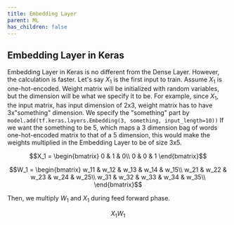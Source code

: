 ```yaml
---
title: Embedding Layer
parent: ML
has_children: false
---
```


## Embedding Layer in Keras
Embedding Layer in Keras is no different from the Dense Layer. However, the calculation is faster.
Let's say $X_1$ is the first input to train. Assume $X_1$ is one-hot-encoded.
Weight matrix will be initialized with random variables, but the dimension will be what we specify it to be.
For example, since $X_1$, the input matrix, has input dimension of 2x3, weight matrix has to have 3x"something"
dimension. We specify the "something" part by `model.add(tf.keras.layers.Embedding(3, something, input_length=10))`
If we want the something to be 5, which maps a 3 dimension bag of words one-hot-encoded matrix to that of a 5 dimension,
this would make the weights multiplied in the Embedding Layer to be of size 3x5.

$$X_1 = \begin{bmatrix}
0 & 1 & 0\\
0 & 0 & 1
\end{bmatrix}$$

$$W_1 = \begin{bmatrix}
w_11 & w_12 & w_13 & w_14 & w_15\\
w_21 & w_22 & w_23 & w_24 & w_25\\
w_31 & w_32 & w_33 & w_34 & w_35\\
\end{bmatrix}$$

Then, we multiply $W_1$ and $X_1$ during feed forward phase.

$$
X_1W_1
$$
